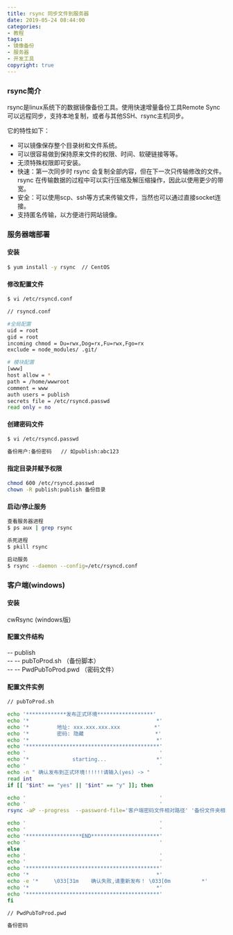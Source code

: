 ```yaml
---
title: rsync 同步文件到服务器
date: 2019-05-24 08:44:00
categories:
- 教程
tags:
- 镜像备份
- 服务器
- 开发工具
copyright: true
---
```


### rsync简介

rsync是linux系统下的数据镜像备份工具。使用快速增量备份工具Remote Sync可以远程同步，支持本地复制，或者与其他SSH、rsync主机同步。

它的特性如下：
- 可以镜像保存整个目录树和文件系统。
- 可以很容易做到保持原来文件的权限、时间、软硬链接等等。
- 无须特殊权限即可安装。
- 快速：第一次同步时 rsync 会复制全部内容，但在下一次只传输修改的文件。rsync 在传输数据的过程中可以实行压缩及解压缩操作，因此以使用更少的带宽。
- 安全：可以使用scp、ssh等方式来传输文件，当然也可以通过直接socket连接。
- 支持匿名传输，以方便进行网站镜像。

### 服务器端部署
<!-- more -->
#### 安装
``` bash
$ yum install -y rsync  // CentOS
```
#### 修改配置文件
``` bash
$ vi /etc/rsyncd.conf

// rsyncd.conf

#全局配置
uid = root
gid = root
incoming chmod = Du=rwx,Dog=rx,Fu=rwx,Fgo=rx
exclude = node_modules/ .git/

# 模块配置
[www]    
host allow = *
path = /home/wwwroot
comment = www
auth users = publish
secrets file = /etc/rsyncd.passwd
read only = no
```

#### 创建密码文件
``` bash
$ vi /etc/rsyncd.passwd

备份用户:备份密码   // 如publish:abc123
```

#### 指定目录并赋予权限
``` bash
chmod 600 /etc/rsyncd.passwd
chown -R publish:publish 备份目录
```

#### 启动/停止服务
``` bash
查看服务器进程 		
$ ps aux | grep rsync

杀死进程
$ pkill rsync

启动服务
$ rsync --daemon --config=/etc/rsyncd.conf
```

### 客户端(windows)

#### 安装
cwRsync (windows版)

#### 配置文件结构
-- publish  
-- -- pubToProd.sh   （备份脚本）  
-- -- PwdPubToProd.pwd	（密码文件）

#### 配置文件实例
```bash
// pubToProd.sh

echo '*************发布正式环境******************'
echo '*                                         *'
echo '*         地址: xxx.xxx.xxx.xxx           *'
echo '*         密码: 隐藏                       *'
echo '*                                         *'
echo '*******************************************'
echo '                                           '
echo '*              starting...                *'
echo '                                           '
echo -n " 确认发布到正式环境!!!!!!请输入(yes) -> "
read int
if [[ "$int" == "yes" || "$int" == "y" ]]; then

echo '                                           '
echo '                                           '
rsync -aP --progress  --password-file='客户端密码文件相对路径' '备份文件夹相对路径' '备份用户'@'IP地址'::'模块名'/'模块路径后相对路径'

echo '                                           '
echo '                                           '
echo '******************END**********************'
echo '                                           '
else
echo '                                           '
echo '                                           '
echo '*******************************************'
echo '*                                         *'
echo -e '*     \033[31m    确认失败,请重新发布！ \033[0m          *'
echo '*                                         *'
echo '*******************************************'
fi

// PwdPubToProd.pwd

备份密码
```